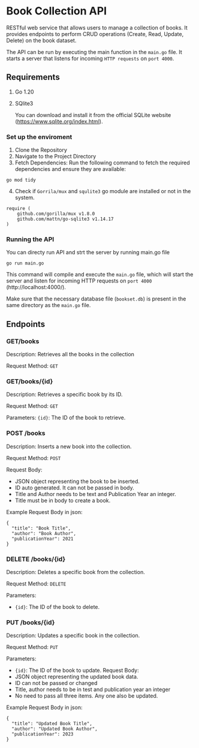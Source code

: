 # Book Collection API

RESTful web service that allows users to manage a collection of books. It provides endpoints to perform CRUD operations (Create, Read, Update, Delete) on the book dataset.

The API can be run by executing the main function in the `main.go` file. It starts a server that listens for incoming `HTTP requests` on `port 4000`.


## **Requirements**
1. Go 1.20 
2. SQlite3 
    
    You can download and install it from the official SQLite website (https://www.sqlite.org/index.html).

### Set up the enviroment

1. Clone the Repository
2. Navigate to the Project Directory
3. Fetch Dependencies: Run the following command to fetch the required dependencies and ensure they are available:
```
go mod tidy
```
4. Check if `Gorrila/mux` and `squlite3` go module are installed or not in the system. 
```
require (
	github.com/gorilla/mux v1.8.0
	github.com/mattn/go-sqlite3 v1.14.17
)
```

### Running the API
You can directy run API and strt the server by running main.go file 
``` 
go run main.go  
```
This command will compile and execute the `main.go` file, which will start the server and listen for incoming HTTP requests on `port 4000` (http://localhost:4000/).

Make sure that the necessary database file (`bookset.db`) is present in the same directory as the `main.go` file.

## **Endpoints**

### **GET/books**
Description: Retrieves all the books in the collection

Request Method: `GET`


### **GET/books/{id}**
Description: Retrieves a specific book by its ID.

Request Method: `GET`

Parameters:
    `{id}`: The ID of the book to retrieve.

### **POST /books**
Description: Inserts a new book into the collection.

Request Method: `POST`

Request Body: 
- JSON object representing the book to be inserted.
- ID auto generated. It can not be passed in body.
- Title and Author needs to be text and Publication Year an integer.
- Title must be in body to create a book.  

Example Request Body in json:
```
{
  "title": "Book Title",
  "author": "Book Author",
  "publicationYear": 2021
}
```
### **DELETE /books/{id}**

Description: Deletes a specific book from the collection.

Request Method: `DELETE`

Parameters:

- `{id}`: The ID of the book to delete.


### **PUT /books/{id}**
Description: Updates a specific book in the collection.

Request Method: `PUT`

Parameters:

- `{id}`: The ID of the book to update.
Request Body: 
- JSON object representing the updated book data.
- ID can not be passed or changed
- Title, author needs to be in test and publication year  an integer
- No need to pass all three items. Any one also be updated.

Example Request Body in json:
```
{
  "title": "Updated Book Title",
  "author": "Updated Book Author",
  "publicationYear": 2023
}
```
